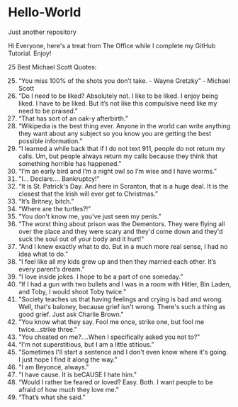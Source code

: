 # Hello-World
Just another repository

Hi Everyone, here's a treat from The Office while I complete my GitHub Tutorial. Enjoy!

25 Best Michael Scott Quotes:

25) “You miss 100% of the shots you don’t take. - Wayne Gretzky” - Michael Scott
24) “Do I need to be liked? Absolutely not. I like to be liked. I enjoy being liked. I have to be liked. But it’s not like this compulsive need like my need to be praised.”
23) “That has sort of an oak-y afterbirth.”
22) “Wikipedia is the best thing ever. Anyone in the world can write anything they want about any subject so you know you are getting the best possible information.”
21) “I learned a while back that if I do not text 911, people do not return my calls. Um, but people always return my calls because they think that something horrible has happened.”
20) “I’m an early bird and I’m a night owl so I’m wise and I have worms.”
19) "I… Declare…. Bankruptcy!"
18) “It is St. Patrick's Day. And here in Scranton, that is a huge deal. It is the closest that the Irish will ever get to Christmas.”
17) “It’s Britney, bitch.”
16) “Where are the turtles?!”
15) "You don't know me, you've just seen my penis."
14) "The worst thing about prison was the Dementors. They were flying all over the place and they were scary and they'd come down and they'd suck the soul out of your body and it hurt!"
13) “And I knew exactly what to do. But in a much more real sense, I had no idea what to do.”
12) “I feel like all my kids grew up and then they married each other. It’s every parent’s dream.”
11) “I love inside jokes. I hope to be a part of one someday.”
10) “If I had a gun with two bullets and I was in a room with Hitler, Bin Laden, and Toby, I would shoot Toby twice.”
9) "Society teaches us that having feelings and crying is bad and wrong. Well, that's baloney, because grief isn't wrong. There's such a thing as good grief. Just ask Charlie Brown."
8) "You know what they say. Fool me once, strike one, but fool me twice...strike three."
7) "You cheated on me?....When I specifically asked you not to?"
6) “I'm not superstitious, but I am a little stitious.”
5) "Sometimes I'll start a sentence and I don't even know where it's going. I just hope I find it along the way."
4) "I am Beyoncé, always."
3) "I have cause. It is beCAUSE I hate him."
2) “Would I rather be feared or loved? Easy. Both. I want people to be afraid of how much they love me.”
1) “That’s what she said.”
